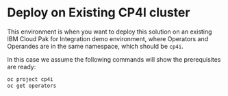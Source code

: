 # Deploy on Existing CP4I cluster

This environment is when you want to deploy this solution on an existing IBM Cloud Pak for Integration demo environment, where Operators and Operandes are in the same namespace, which should be `cp4i`.

In this case we assume the following commands will show the prerequisites are ready:

```sh
oc project cp4i
oc get operators 
```